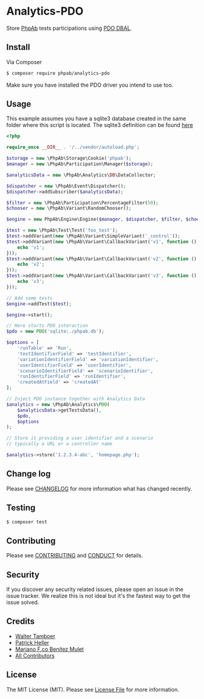 # Analytics-PDO

Store [PhpAb](https://github.com/phpab/phpab) tests participations using [PDO DBAL](http://php.net/manual/en/book.pdo.php).


## Install

Via Composer

``` bash
$ composer require phpab/analytics-pdo
```
Make sure you have installed the PDO driver you intend to use too.

## Usage

This example assumes you have a sqlite3 database created in the same folder where this script is located.
The sqlite3 definition can be found [here](example/run.sql)

``` php
<?php

require_once __DIR__ . '/../vendor/autoload.php';

$storage = new \PhpAb\Storage\Cookie('phpab');
$manager = new \PhpAb\Participation\Manager($storage);

$analyticsData = new \PhpAb\Analytics\DB\DataCollector;

$dispatcher = new \PhpAb\Event\Dispatcher();
$dispatcher->addSubscriber($analyticsData);

$filter = new \PhpAb\Participation\PercentageFilter(50);
$chooser = new \PhpAb\Variant\RandomChooser();

$engine = new PhpAb\Engine\Engine($manager, $dispatcher, $filter, $chooser);

$test = new \PhpAb\Test\Test('foo_test');
$test->addVariant(new \PhpAb\Variant\SimpleVariant('_control'));
$test->addVariant(new \PhpAb\Variant\CallbackVariant('v1', function () {
    echo 'v1';
}));
$test->addVariant(new \PhpAb\Variant\CallbackVariant('v2', function () {
    echo 'v2';
}));
$test->addVariant(new \PhpAb\Variant\CallbackVariant('v3', function () {
    echo 'v3';
}));

// Add some tests
$engine->addTest($test);

$engine->start();

// Here starts PDO interaction
$pdo = new PDO('sqlite:./phpab.db');

$options = [
    'runTable' => 'Run',
    'testIdentifierField' => 'testIdentifier',
    'variationIdentifierField' => 'variationIdentifier',
    'userIdentifierField' => 'userIdentifier',
    'scenarioIdentifierField' => 'scenarioIdentifier',
    'runIdentifierField' => 'runIdentifier',
    'createdAtField' => 'createdAt'
];

// Inject PDO instance together with Analytics Data
$analytics = new \PhpAb\Analytics\PDO(
    $analyticsData->getTestsData(),
    $pdo,
    $options
);

// Store it providing a user identifier and a scenario
// typically a URL or a controller name

$analytics->store('1.2.3.4-abc', 'homepage.php');

```

## Change log

Please see [CHANGELOG](CHANGELOG.md) for more information what has changed recently.

## Testing

``` bash
$ composer test
```

## Contributing

Please see [CONTRIBUTING](CONTRIBUTING.md) and [CONDUCT](CONDUCT.md) for details.

## Security

If you discover any security related issues, please open an issue in the issue tracker. We realize
this is not ideal but it's the fastest way to get the issue solved.

## Credits

- [Walter Tamboer](https://github.com/waltertamboer)
- [Patrick Heller](https://github.com/psren)
- [Mariano F.co Benítez Mulet](https://github.com/pachico)
- [All Contributors](https://github.com/phpab/phpab/graphs/contributors)

## License

The MIT License (MIT). Please see [License File](LICENSE.md) for more information.